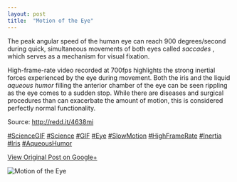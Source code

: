 ```yaml
---
layout: post
title:  "Motion of the Eye"
---
```


The peak angular speed of the human eye can reach 900 degrees/second during
quick, simultaneous movements of both eyes called _saccades_ , which serves as
a mechanism for visual fixation.  
  
High-frame-rate video recorded at 700fps highlights the strong inertial forces
experienced by the eye during movement. Both the iris and the liquid _aqueous
humor_ filling the anterior chamber of the eye can be seen rippling as the eye
comes to a sudden stop. While there are diseases and surgical procedures than
can exacerbate the amount of motion, this is considered perfectly normal
functionality.  
  
Source: <http://redd.it/4638mi>  
  
[#ScienceGIF](https://plus.google.com/s/%23ScienceGIF/posts)
[#Science](https://plus.google.com/s/%23Science/posts)
[#GIF](https://plus.google.com/s/%23GIF/posts)
[#Eye](https://plus.google.com/s/%23Eye/posts)
[#SlowMotion](https://plus.google.com/s/%23SlowMotion/posts)
[#HighFrameRate](https://plus.google.com/s/%23HighFrameRate/posts)
[#Inertia](https://plus.google.com/s/%23Inertia/posts)
[#Iris](https://plus.google.com/s/%23Iris/posts)
[#AqueousHumor](https://plus.google.com/s/%23AqueousHumor/posts)

[View Original Post on Google+](https://plus.google.com/+ColinSullender/posts/7nvRYREYtUn)

![Motion of the Eye](/assets/img/2016-02-17-Motion-of-the-Eye.gif)
